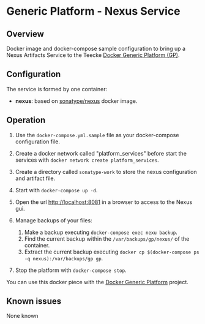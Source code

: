 # Generic Platform - Nexus Service

## Overview

Docker image and docker-compose sample configuration to bring up a Nexus Artifacts Service to the Teecke [Docker Generic Platform (GP)](https://github.com/teecke/docker-generic-platform).

## Configuration

The service is formed by one container:

- **nexus**: based on [sonatype/nexus](https://hub.docker.com/r/sonatype/nexus/) docker image.

## Operation

1. Use the `docker-compose.yml.sample` file as your docker-compose configuration file.

2. Create a docker network called "platform_services" before start the services with `docker network create platform_services`.

3. Create a directory called `sonatype-work` to store the nexus configuration and artifact file.

4. Start with `docker-compose up -d`.

5. Open the url <http://localhost:8081> in a browser to access to the Nexus gui.

6. Manage backups of your files:

   1. Make a backup executing `docker-compose exec nexu backup`.
   2. Find the current backup within the `/var/backups/gp/nexus/` of the container.
   3. Extract the current backup executing `docker cp $(docker-compose ps -q nexus):/var/backups/gp gp`.

7. Stop the platform with `docker-compose stop`.

You can use this docker piece with the [Docker Generic Platform](https://github.com/teecke/docker-generic-platform) project.

## Known issues

None known
